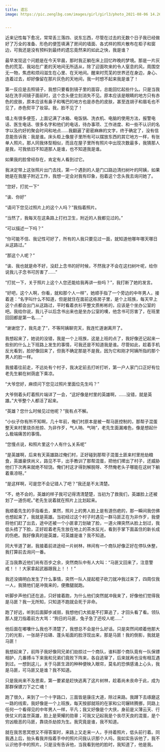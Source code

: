 ```yaml
---
title: 遗忘
image: https://pic.zenglbg.com/images/girl/girl3/photo_2021-08-06 14.26.59 (1).jpeg


---
```


近来记性每下愈况，常常丢三落四、说东忘西，尽管在过去的无数个日子我已经做好了万全的准备、形色的便签填满了房间的墙面、各式样的照片散布在柜子和窗边，可我还是没有预料到最终的遗忘竟然来的如此之快，我是谁？

最早发现这个问题是在今天早晨，那时我正躺在床上回忆昨晚的梦境。那是一片灰色的荒芜、我站在广袤的天地间无所适从，除了迎面吹来的令人窒息的风，周围空无一物，焦虑和烦闷滋生在心里、在天地间。醒来时荒芜的世界还在身边，身心、连着过去，却好像留在那片灰色的天地间，我一时想不起来我是谁了！

第一反应是去照镜子，我想只要看到镜子里的面容，总能回忆起些什么。只是当我站在洗手间镜子面前时，这个念头便立刻消失不见。原本应该是眼睛的地方只有赤色的皮肤，原本应该有鼻子和嘴巴的地方也是赤色的皮肤，甚至连胡子和眉毛也不见了，赤色熨平了妆容。我，脸不见了！

墙上有很多便签，上面记满了冰箱、电饭锅、洗衣机、电脑的使用方法，报警电话、医生电话、很多名字和他们的电话，待办事项、工作进度、和一些不认识的名字以及约好的聚会时间和地点......我翻遍了密密麻麻的文字，终于确定了，没有信息能告诉我：我是谁。床头柜上像屋子里所有可以摆放东西的其它地方一样，有张单人照片。那人同我体型相似，而且在屋子里所有照片中出现次数最多，我猜那人是我，可我依旧不知道那人是谁，也不知道我是谁。

如果我的脸曾经存在，肯定有人看到过它。

我决定带上这张照片出门去找，第一个遇到的人是门口路边清扫树叶的阿姨，如果她是在我屋子附近工作，我想一定会对我有印象，抱着这个念头我去询问她了。

“您好，打扰一下”

“诶、你好”

“请问下您见过照片上的这个人吗？”我指着照片。

“当然了，我每天在这条路上打扫卫生，附近的人我都见过的。”

“可以描述一下吗？”

“你可能不信、我记性可好了，所有的人我只要见过一面，就知道他哪年哪天哪日从这路过。”

“那这个人呢？”

“诶、我也就是命不好，没赶上念书的好时候，不然我才不会在这扫树叶呢，给你说我儿子念书可厉害了......”

“打扰一下，关于照片上这个人您还能给我再讲一些吗？”，我打断了她的发言。

“好吧，这个人啊，你看，就和那个人一样”，她顺手指了一个旁边的中年男人，接着道：“名字叫什么不知道，但是就住在面前这栋房子里，是个上班族，每天早上这个点都会出门从这路过，平时看着衣衫平整文质彬彬的，应该是个坐办公室的吧。我给你说，我儿子以后念书出来也是坐办公室的噢，他念书可厉害了，在班里回回都是第一名.....”

“谢谢您了，我先走了”，不等阿姨聊完天，我连忙道谢离开了。

我想起来了，她说的没错，我是一个上班族，这是上班的点了，我好像还记起来一些别的什么上下班路上发生的事情，可我还是不知道我是谁。尽管如此，趁着手机反光看到，脸好像回来了，但我不确定那是不是我，因为它和刚才阿姨所指的那个男人的脸一样。

我接着往前走，不远处有个村子，我决定前去打听打听，第一户人家门口正好有位老先生躺在树荫底下乘凉。

“大爷您好，麻烦问下您见过照片里面位先生吗？”

大爷侧着头盯着照片端详了一会，“这好像是村里的英雄啊，......没错，就是英雄。”大爷整个人都活了起来。

“英雄？您什么时候见过他呢？”我有点不解。

“小伙子你有所不知啊，几十年前，俺们村原本是被一帮马匪控制的，那帮子混蛋整天来村里烧杀抢掠、为非作歹，气人呐、气呐”，老先生面漏难色，像是想起什么极端痛苦的事情。

“您慢点说，和照片里这个人有什么关系呢”

“是英雄啊，后来有天英雄路过俺们村，正好碰到那帮子混蛋土匪来村里抢劫粮食，英雄豪侠尚义，路见不平，出手教训了那帮混蛋，把他们撵出了村子，还威胁他们下次再来就绝不轻饶。俺们村这才得到解脱呀、不然俺老头子哪能在这树下躺着乘凉呀。”

“是这样啊，可是您不会记错人了吧？”我还是不太清楚。

“不，绝不会的，英雄的样子我可记得清清楚楚，当初为了救我们，英雄脸上还被划了一道伤呢。”老先生说着就在照片上比划起来。

我顺着先生的手指看去，果然，照片上的男人脸上是有道伤疤的，那一瞬间我仿佛也想起来了，我就是英雄。当初经过这个村子时遇见一群马匪正在为非作歹，我便将他们赶了出去，途中还被一个小匪拿刀划破了脸，一道火辣突然从脸上划过，我低头捂了下脸，正好趁着老先生放在地上的茶水反光，看到手掌下面盖住的新长成的伤疤。我好像真的是英雄，可英雄是谁？我不知道。

同大爷道了谢，我接着前进途经一片树林，林间有一个商队好像正好在停队休整，我打算前去询问一番。

正当我靠近他们尚有百步之余，突然商队中有人大叫：“马匪又回来了，注意警戒！！！大家拿起武器跟我上！！！”

我还没搞明白发生了什么事情，突然一队人提起棍子砍刀就冲我过来了，四周仅我一人，我猜他们是冲我来的，便撒腿就跑。

听脚步声他们还在追，只好接着跑，为什么他们突然就冲我来了，好像他们觉得我是马匪？我一无所知，只知道不跑就会死于非命。

跑了好远，听到后面脚步减弱，我想他们大抵是不打算追了，才回头看了看。领队那人提刀指着前方大骂：“狗日的马匪，兔子急了还咬人呢......”

他后面在嘟囔什么我也不清楚了，我想总不会是什么好话。只是突然间顺着他那大刀的光影，一张胡子拉碴、蓬头垢面的脸浮现出来，那是马匪！我的倒影，我就是马匪！

我想起来了，前阵子我好像同兄弟们劫掠过一个商队，谁料那个商队竟有一队保镖相护，几番搏斗下来我和兄弟们竟败下阵来，各自逃窜了，后来就再也没有相互遇到过。一想到这儿，关于马匪生涯的种种便映入眼帘，莫名的恐惧感涌上心头，我是马匪，可马匪又是谁？我不知道。

只是我尚来不及思索，第一要紧是赶快逃离了这片树林，趁着尚未丧命于此，成为那群保镖刀下之亡魂！

跑了很久，来到了一个十字路口，三面皆是康庄大道，除过来路。我蹲下去琢磨这一路的线索，我好像是一个上班族，每天按部就班的在家和公司辗转腾挪，同路上任何一个看得见的中年男人一样，平凡；我又好像是个大侠，身前是义薄云天、行侠仗义的盖世英雄，脸上是荣耀的勋章；可我又记起我是个丧尽天良的混蛋，是个穷凶极恶的马匪，靠烧杀劫掠为生。我究竟是谁，我不知道。

就在我苦思冥想又不得答案时，来路上又走来一人，手持着照片，低头前行着。同我遇上后，抬头看我并指着手中的照片问我认识那个人吗，我如实告诉他了，我不认识他手中的照片。只是没有告诉他，当我看到他的脸时，我知道了，他是我。